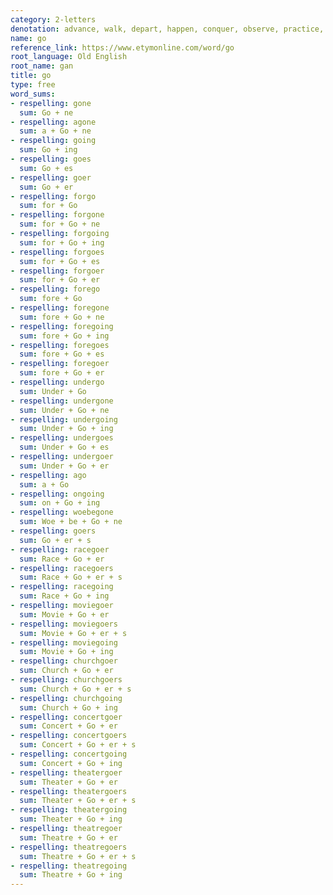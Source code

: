 ```yaml
---
category: 2-letters
denotation: advance, walk, depart, happen, conquer, observe, practice, exercise
name: go
reference_link: https://www.etymonline.com/word/go
root_language: Old English
root_name: gan
title: go
type: free
word_sums:
- respelling: gone
  sum: Go + ne
- respelling: agone
  sum: a + Go + ne
- respelling: going
  sum: Go + ing
- respelling: goes
  sum: Go + es
- respelling: goer
  sum: Go + er
- respelling: forgo
  sum: for + Go
- respelling: forgone
  sum: for + Go + ne
- respelling: forgoing
  sum: for + Go + ing
- respelling: forgoes
  sum: for + Go + es
- respelling: forgoer
  sum: for + Go + er
- respelling: forego
  sum: fore + Go
- respelling: foregone
  sum: fore + Go + ne
- respelling: foregoing
  sum: fore + Go + ing
- respelling: foregoes
  sum: fore + Go + es
- respelling: foregoer
  sum: fore + Go + er
- respelling: undergo
  sum: Under + Go
- respelling: undergone
  sum: Under + Go + ne
- respelling: undergoing
  sum: Under + Go + ing
- respelling: undergoes
  sum: Under + Go + es
- respelling: undergoer
  sum: Under + Go + er
- respelling: ago
  sum: a + Go
- respelling: ongoing
  sum: on + Go + ing
- respelling: woebegone
  sum: Woe + be + Go + ne
- respelling: goers
  sum: Go + er + s
- respelling: racegoer
  sum: Race + Go + er
- respelling: racegoers
  sum: Race + Go + er + s
- respelling: racegoing
  sum: Race + Go + ing
- respelling: moviegoer
  sum: Movie + Go + er
- respelling: moviegoers
  sum: Movie + Go + er + s
- respelling: moviegoing
  sum: Movie + Go + ing
- respelling: churchgoer
  sum: Church + Go + er
- respelling: churchgoers
  sum: Church + Go + er + s
- respelling: churchgoing
  sum: Church + Go + ing
- respelling: concertgoer
  sum: Concert + Go + er
- respelling: concertgoers
  sum: Concert + Go + er + s
- respelling: concertgoing
  sum: Concert + Go + ing
- respelling: theatergoer
  sum: Theater + Go + er
- respelling: theatergoers
  sum: Theater + Go + er + s
- respelling: theatergoing
  sum: Theater + Go + ing
- respelling: theatregoer
  sum: Theatre + Go + er
- respelling: theatregoers
  sum: Theatre + Go + er + s
- respelling: theatregoing
  sum: Theatre + Go + ing
---
```

